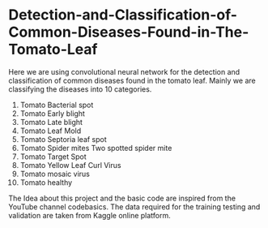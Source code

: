 # Detection-and-Classification-of-Common-Diseases-Found-in-The-Tomato-Leaf

Here we are using convolutional neural network for the detection and classification of common diseases found in the tomato leaf. Mainly we are classifying the diseases into 10 categories.
1)	Tomato Bacterial spot
2)	Tomato Early blight
3)	Tomato Late blight
4)	Tomato Leaf Mold 
5)	Tomato Septoria leaf spot
6)	Tomato Spider mites Two spotted spider mite
7)	Tomato Target Spot
8)	Tomato Yellow Leaf Curl Virus
9)	Tomato mosaic virus
10)	Tomato healthy

The Idea about this project and the basic code are inspired from the YouTube channel codebasics. The data required for the training testing and validation are taken from Kaggle online platform. 


